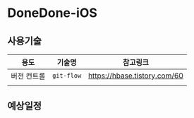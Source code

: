 # DoneDone-iOS

## 사용기술
| 용도 |  기술명 |  참고링크  |
|:-:|:-:|:-:|
| 버전 컨트롤 | `git-flow`  | https://hbase.tistory.com/60  |
| |   |   |


## 예상일정
